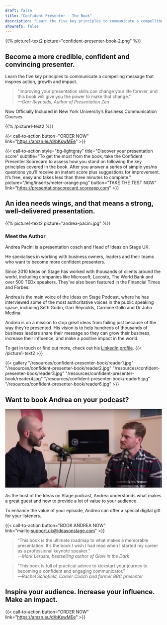 ```yaml
---
draft: false
title: "Confident Presenter - The Book"
description: "Learn the five key principles to communicate a compelling message that inspires action, growth and impact."
showrefs: false
---
```


{{% picture1-text2 picture="confident-presenter-book-2.png" %}}

## Become a more credible, confident and convincing presenter.
 
Learn the five key principles to communicate a compelling message that inspires action, growth and impact.

> "Improving your presentation skills can change your life forever, and this book will give you the power to make that change."
<br /><i>—Garr Reynolds, Author of Presentation Zen</i>

Now Officially Included in New York University’s Business Communication Courses

{{% /picture1-text2 %}}

{{< call-to-action button="ORDER NOW" link="https://amzn.eu/d/bKswMEe" >}}

{{< call-to-action style="bg-lightgray" title="Discover your presentation score" subtitle="To get the most from the book, take the Confident Presenter Scorecard to assess how you stand on following the key principles covered in the book. After you answer a series of simple yes/no questions you’ll receive an instant score plus suggestions for improvement. It’s free, easy and takes less than three minutes to complete." picture="/img/inserts/meter-orange.png" button="TAKE THE TEST NOW" link="https://presentationscorecard.scoreapp.com" >}}

## An idea needs wings, and that means a strong, well-delivered presentation.

{{% picture1-text2 picture="andrea-pacini.jpg" %}}

### Meet the Author

Andrea Pacini is a presentation coach and Head of Ideas on Stage UK.

He specialises in working with business owners, leaders and their teams who want to become more confident presenters.

Since 2010 Ideas on Stage has worked with thousands of clients around the world, including companies like Microsoft, Lacoste, The World Bank and over 500 TEDx speakers. They've also been featured in the Financial Times and Forbes.

Andrea is the main voice of the Ideas on Stage Podcast, where he has interviewed some of the most authoritative voices in the public speaking space, including Seth Godin, Garr Reynolds, Carmine Gallo and Dr John Medina.

Andrea is on a mission to stop great ideas from failing just because of the way they're presented. His vision is to help hundreds of thousands of business leaders share their message so they can grow their business, increase their influence, and make a positive impact in the world.

To get in touch or find out more, check out his [LinkedIn profile](https://www.linkedin.com/in/apacini/). 
{{< /picture1-text2 >}}

{{< gallery "/resources/confident-presenter-book/reader1.jpg" "/resources/confident-presenter-book/reader2.jpg" "/resources/confident-presenter-book/reader3.jpg" "/resources/confident-presenter-book/reader4.jpg" "/resources/confident-presenter-book/reader5.jpg" "/resources/confident-presenter-book/reader6.jpg" >}}

## Want to book Andrea on your podcast? 

![Andrea talking](andrea-talking.jpg)

As the host of the Ideas on Stage podcast, Andrea understands what makes a great guest and how to provide a lot of value to your audience.

To enhance the value of your episode, Andrea can offer a special digital gift for your listeners.

{{< call-to-action button="BOOK ANDREA NOW" link="mailto:support.uk@ideasonstage.com" >}}

> "This book is the ultimate roadmap to what makes a memorable presentation. It’s the book I wish I had read when I started my career as a professional keynote speaker." 
<br /><i>—Mark Leruste, bestselling author of Glow in the Dark</i>

> "This book is full of practical advice to kickstart your journey to becoming a confident and engaging communicator."
<br /><i>—Rachel Schofield, Career Coach and former BBC presenter</i>

## Inspire your audience. Increase your influence. Make an impact.

{{< call-to-action button="ORDER NOW" link="https://amzn.eu/d/bKswMEe" >}}






